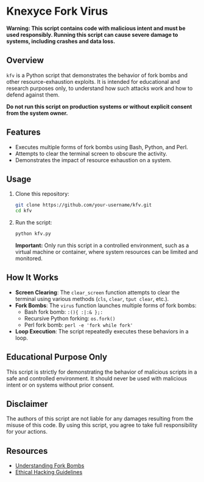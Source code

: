 # Knexyce Fork Virus

**Warning: This script contains code with malicious intent and must be used responsibly. Running this script can cause severe damage to systems, including crashes and data loss.**

## Overview

`kfv` is a Python script that demonstrates the behavior of fork bombs and other resource-exhaustion exploits. It is intended for educational and research purposes only, to understand how such attacks work and how to defend against them.

**Do not run this script on production systems or without explicit consent from the system owner.**

## Features

- Executes multiple forms of fork bombs using Bash, Python, and Perl.
- Attempts to clear the terminal screen to obscure the activity.
- Demonstrates the impact of resource exhaustion on a system.

## Usage

1. Clone this repository:
   ```bash
   git clone https://github.com/your-username/kfv.git
   cd kfv
   ```

2. Run the script:
   ```bash
   python kfv.py
   ```

   **Important:** Only run this script in a controlled environment, such as a virtual machine or container, where system resources can be limited and monitored.

## How It Works

- **Screen Clearing**: The `clear_screen` function attempts to clear the terminal using various methods (`cls`, `clear`, `tput clear`, etc.).
- **Fork Bombs**: The `virus` function launches multiple forms of fork bombs:
  - Bash fork bomb: `:(){ :|:& };:`
  - Recursive Python forking: `os.fork()`
  - Perl fork bomb: `perl -e 'fork while fork'`
- **Loop Execution**: The script repeatedly executes these behaviors in a loop.

## Educational Purpose Only

This script is strictly for demonstrating the behavior of malicious scripts in a safe and controlled environment. It should never be used with malicious intent or on systems without prior consent.

## Disclaimer

The authors of this script are not liable for any damages resulting from the misuse of this code. By using this script, you agree to take full responsibility for your actions.

## Resources

- [Understanding Fork Bombs](https://en.wikipedia.org/wiki/Fork_bomb)
- [Ethical Hacking Guidelines](https://www.eccouncil.org/what-is-ethical-hacking/)
